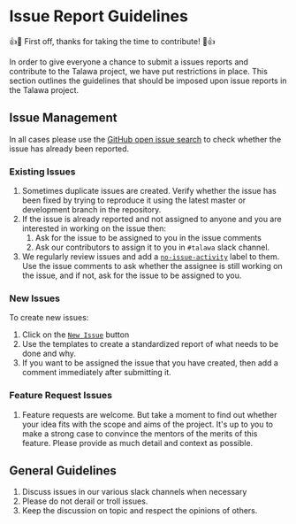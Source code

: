 # Issue Report Guidelines

:+1::tada: First off, thanks for taking the time to contribute! :tada::+1:

In order to give everyone a chance to submit a issues reports and contribute to the Talawa project, we have put restrictions in place. This section outlines the guidelines that should be imposed upon issue reports in the Talawa project.

## Issue Management

In all cases please use the [GitHub open issue search](https://github.com/PalisadoesFoundation/talawa/issues) to check whether the issue has already been reported.

### Existing Issues

1. Sometimes duplicate issues are created. Verify whether the issue has been fixed by trying to reproduce it using the latest master or development branch in the repository.
1. If the issue is already reported and not assigned to anyone and you are interested in working on the issue then:
   1. Ask for the issue to be assigned to you in the issue comments
   1. Ask our contributors to assign it to you in `#talawa` slack channel.
1. We regularly review issues and add a [`no-issue-activity`](https://github.com/PalisadoesFoundation/talawa/issues?q=is%3Aissue+is%3Aopen+label%3Ano-issue-activity) label to them. Use the issue comments to ask whether the assignee is still working on the issue, and if not, ask for the issue to be assigned to you.

### New Issues
To create new issues:
1. Click on the [`New Issue`](https://github.com/PalisadoesFoundation/talawa/issues/new/choose) button
1. Use the templates to create a standardized report of what needs to be done and why.
1. If you want to be assigned the issue that you have created, then add a comment immediately after submitting it.

### Feature Request Issues
1. Feature requests are welcome. But take a moment to find out whether your idea fits with the scope and aims of the project. It's up to you to make a strong case to convince the mentors of the merits of this feature. Please provide as much detail and context as possible.

## General Guidelines

1. Discuss issues in our various slack channels when necessary
2. Please do not derail or troll issues. 
3. Keep the discussion on topic and respect the opinions of others.
